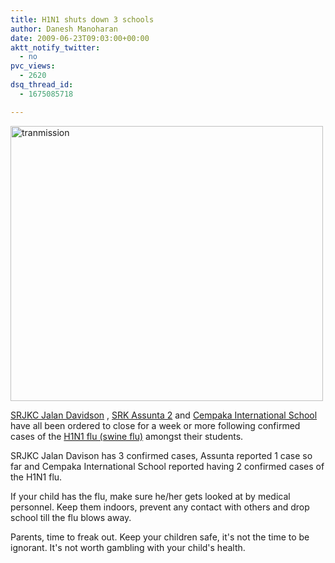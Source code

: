```yaml
---
title: H1N1 shuts down 3 schools
author: Danesh Manoharan
date: 2009-06-23T09:03:00+00:00
aktt_notify_twitter:
  - no
pvc_views:
  - 2620
dsq_thread_id:
  - 1675085718

---
```

<a href="http://thestar.com.my/news/story.asp?file=/2009/6/23/nation/4175387&sec=nation" target="_blank"><img loading="lazy" class="alignnone size-medium wp-image-1542" title="tranmission" src="/wp-content/uploads/2009/06/tranmission-500x440.jpg" alt="tranmission" width="500" height="440" srcset="/wp-content/uploads/2009/06/tranmission-500x440.jpg 500w, /wp-content/uploads/2009/06/tranmission.jpg 589w" sizes="(max-width: 500px) 100vw, 500px" /></a>

[SRJKC Jalan Davidson][1] , [SRK Assunta 2][2] and [Cempaka International School][3] have all been ordered to close for a week or more following confirmed cases of the [H1N1 flu (swine flu)][4] amongst their students.

SRJKC Jalan Davison has 3 confirmed cases, Assunta reported 1 case so far and Cempaka International School reported having 2 confirmed cases of the H1N1 flu.

If your child has the flu, make sure he/her gets looked at by medical personnel. Keep them indoors, prevent any contact with others and drop school till the flu blows away.

Parents, time to freak out. Keep your children safe, it's not the time to be ignorant. It's not worth gambling with your child's health.

 [1]: http://www.themalaysianinsider.com/index.php/malaysia/30133-kl-primary-school-closed-temporarily-due-to-ah1n1
 [2]: http://www.themalaysianinsider.com/index.php/malaysia/30209-second-school-closed-as-more-h1n1-cases-reported-
 [3]: http://www.themalaysianinsider.com/index.php/malaysia/30287-third-school-closed-because-of-h1n1
 [4]: http://en.wikipedia.org/wiki/2009_flu_pandemic